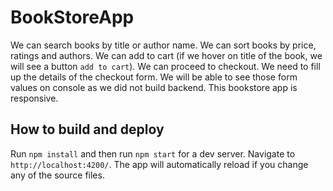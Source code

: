 # BookStoreApp

We can search books by title or author name. We can sort books by price, ratings and authors. We can add to cart (if we hover on title of the book, we will see a button `add to cart`). We can proceed to checkout. We need to fill up the details of the checkout form. We will be able to see those form values on console as we did not build backend. This bookstore app is responsive.

## How to build and deploy

Run `npm install` and then run `npm start` for a dev server. Navigate to `http://localhost:4200/`. The app will automatically reload if you change any of the source files.
